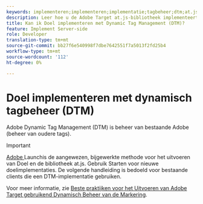 ```yaml
---
keywords: implementeren;implementeren;implementatie;tagbeheer;dtm;at.js;dynamisch tagbeheer
description: Leer hoe u de Adobe Target at.js-bibliotheek implementeert met behulp van het verouderde Dynamic Tag Management (DTM). De Lancering van de Adobe is de aangewezen methode om Doel uit te voeren.
title: Kan ik Doel implementeren met Dynamic Tag Management (DTM)?
feature: Implement Server-side
role: Developer
translation-type: tm+mt
source-git-commit: bb27f6e540998f7dbe7642551f7a5013f2fd25b4
workflow-type: tm+mt
source-wordcount: '112'
ht-degree: 0%

---
```



# Doel implementeren met dynamisch tagbeheer (DTM)

Adobe Dynamic Tag Management (DTM) is beheer van bestaande Adobe (beheer van oudere tags).

>[!IMPORTANT]
>
>[Adobe ](/help/c-implementing-target/c-implementing-target-for-client-side-web/how-to-deployatjs/cmp-implementing-target-using-adobe-launch.md#topic_5234DDAEB0834333BD6BA1B05892FC25) Launchis de aangewezen, bijgewerkte methode voor het uitvoeren van Doel en de bibliotheek at.js. Gebruik Starten voor nieuwe doelimplementaties. De volgende handleiding is bedoeld voor bestaande clients die een DTM-implementatie gebruiken.

Voor meer informatie, zie [Beste praktijken voor het Uitvoeren van Adobe Target gebruikend Dynamisch Beheer van de Markering](https://experienceleague.adobe.com/docs/dtm/implementing/overview.html).
